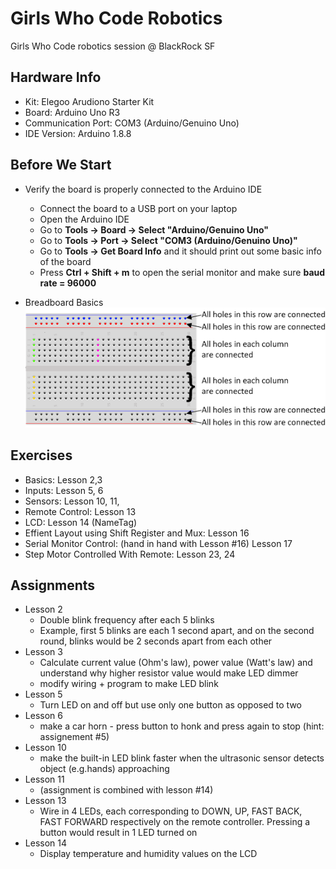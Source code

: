# Girls Who Code Robotics
Girls Who Code robotics session @ BlackRock SF

## Hardware Info
* Kit: Elegoo Arudiono Starter Kit
* Board: Arduino Uno R3
* Communication Port: COM3 (Arduino/Genuino Uno)
* IDE Version: Arduino 1.8.8  

## Before We Start
* Verify the board is properly connected to the Arduino IDE
    * Connect the board to a USB port on your laptop
    * Open the Arduino IDE
    * Go to **Tools -> Board -> Select "Arduino/Genuino Uno"**
    * Go to **Tools -> Port -> Select "COM3 (Arduino/Genuino Uno)"**
    * Go to **Tools -> Get Board Info** and it should print out some basic info of the board
    * Press **Ctrl + Shift + m** to open the serial monitor and make sure **baud rate = 96000**

* Breadboard Basics    
![breadboard_basics](./assets/Breadboad_Basics.png)

## Exercises
* Basics: Lesson 2,3
* Inputs: Lesson 5, 6
* Sensors: Lesson 10, 11, 
* Remote Control: Lesson 13
* LCD: Lesson 14 (NameTag)
* Effient Layout using Shift Register and Mux: Lesson 16
* Serial Monitor Control: (hand in hand with Lesson #16) Lesson 17
* Step Motor Controlled With Remote: Lesson 23, 24

## Assignments
* Lesson 2
   * Double blink frequency after each 5 blinks
   * Example, first 5 blinks are each 1 second apart, and on the second round, blinks would be 2 seconds apart from each other
* Lesson 3
   * Calculate current value (Ohm's law), power value (Watt's law) and understand why higher resistor value would make LED dimmer
   * modify wiring + program to make LED blink
* Lesson 5
   * Turn LED on and off but use only one button as opposed to two
* Lesson 6
   * make a car horn - press button to honk and press again to stop (hint: assignement #5)
* Lesson 10
   * make the built-in LED blink faster when the ultrasonic sensor detects object (e.g.hands) approaching
* Lesson 11
   * (assignment is combined with lesson #14)
* Lesson 13
   * Wire in 4 LEDs, each corresponding to DOWN, UP, FAST BACK, FAST FORWARD respectively on the remote controller. Pressing a button would result in 1 LED turned on
* Lesson 14
   * Display temperature and humidity values on the LCD

